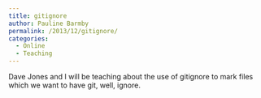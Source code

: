 ```yaml
---
title: gitignore
author: Pauline Barmby
permalink: /2013/12/gitignore/
categories:
  - Online
  - Teaching
---
```

Dave Jones and I will be teaching about the use of gitignore to mark files which we want to have git, well, ignore.
